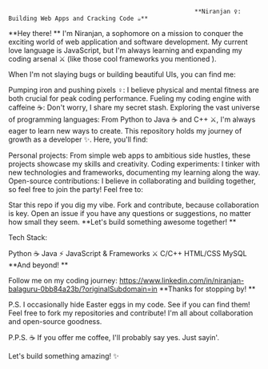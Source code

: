                                                         **Niranjan ️‍♀️: Building Web Apps and Cracking Code ☕️**
**Hey there! ** I'm Niranjan, a sophomore on a mission to conquer the exciting world of web application and software development. My current love language is JavaScript, but I'm always learning and expanding my coding arsenal ⚔️ (like those cool frameworks you mentioned ).

When I'm not slaying bugs or building beautiful UIs, you can find me:

Pumping iron and pushing pixels ️‍♀️: I believe physical and mental fitness are both crucial for peak coding performance.
Fueling my coding engine with caffeine ☕️: Don't worry, I share my secret stash.
Exploring the vast universe of programming languages: From Python to Java ☕️ and C++ ⚔️, I'm always eager to learn new ways to create.
This repository holds my journey of growth as a developer ✨. Here, you'll find:

Personal projects: From simple web apps to ambitious side hustles, these projects showcase my skills and creativity.
Coding experiments: I tinker with new technologies and frameworks, documenting my learning along the way.
Open-source contributions: I believe in collaborating and building together, so feel free to join the party!
Feel free to:

Star this repo if you dig my vibe.
Fork and contribute, because collaboration is key.
Open an issue if you have any questions or suggestions, no matter how small they seem.
**Let's build something awesome together! **

Tech Stack:

Python
☕️ Java
⚡️ JavaScript & Frameworks
⚔️ C/C++
HTML/CSS
MySQL
**And beyond! **

Follow me on my coding journey:
https://www.linkedin.com/in/niranjan-balaguru-0bb84a23b/?originalSubdomain=in
**Thanks for stopping by! **

P.S.  I occasionally hide Easter eggs in my code. See if you can find them!
      Feel free to fork my repositories and contribute! I'm all about collaboration and open-source goodness.

P.P.S. ☕️ If you offer me coffee, I'll probably say yes. Just sayin'.

Let's build something amazing! ✨
